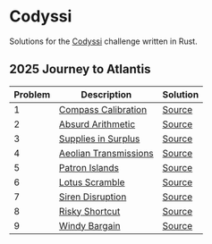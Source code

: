 # Codyssi

Solutions for the [Codyssi](https://www.codyssi.com) challenge written in Rust.

## 2025 Journey to Atlantis

| Problem | Description | Solution |
| --- | --- | --- |
| 1 | [Compass Calibration](https://www.codyssi.com/view_problem_5) | [Source](src/year2025/problem01.rs) |
| 2 | [Absurd Arithmetic](https://www.codyssi.com/view_problem_6) | [Source](src/year2025/problem02.rs) |
| 3 | [Supplies in Surplus](https://www.codyssi.com/view_problem_7) | [Source](src/year2025/problem03.rs) |
| 4 | [Aeolian Transmissions](https://www.codyssi.com/view_problem_8) | [Source](src/year2025/problem04.rs) |
| 5 | [Patron Islands](https://www.codyssi.com/view_problem_9) | [Source](src/year2025/problem05.rs) |
| 6 | [Lotus Scramble](https://www.codyssi.com/view_problem_10) | [Source](src/year2025/problem06.rs) |
| 7 | [Siren Disruption](https://www.codyssi.com/view_problem_11) | [Source](src/year2025/problem07.rs) |
| 8 | [Risky Shortcut](https://www.codyssi.com/view_problem_12) | [Source](src/year2025/problem08.rs) |
| 9 | [Windy Bargain](https://www.codyssi.com/view_problem_13) | [Source](src/year2025/problem09.rs) |
